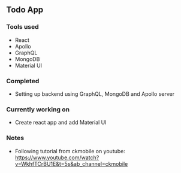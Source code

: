 ## Todo App 
### Tools used
- React
- Apollo
- GraphQL
- MongoDB
- Material UI
### Completed
- Setting up backend using GraphQL, MongoDB and Apollo server
### Currently working on
- Create react app and add Material UI
### Notes
- Following tutorial from ckmobile on youtube: https://www.youtube.com/watch?v=WkhfTCrBU1E&t=5s&ab_channel=ckmobile